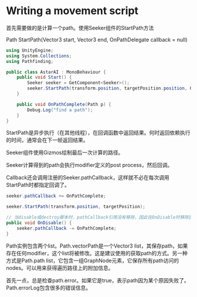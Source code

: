 # Writing a movement script

首先需要做的是计算一个path。使用Seeker组件的StartPath方法

Path StartPath(Vector3 start, Vector3 end, OnPathDelegate callback = null)

```C#
using UnityEngine;
using System.Collections;
using Pathfinding;

public class AstarAI : MonoBehaviour {
    public void Start() {
        Seeker seeker = GetComponent<Seeker>();
        seeker.StartPath(transform.position, targetPosition.position, OnPathComplete);
    }

    public void OnPathComplete(Path p) {
        Debug.Log("find a path");
    }
}
```

StartPath是异步执行（在其他线程），在回调函数中返回结果。何时返回依赖执行的时间，通常会在下一帧返回结果。

Seeker组件使用Gizmos绘制最后一次计算的路径。

Seeker计算得到的path会执行modifier定义的post process，然后回调。

Callback还会调用注册的Seeker.pathCallback，这样就不必在每次调用StartPath时都指定回调了。

```C#
seeker.pathCallback += OnPathComplete;

seeker.StartPath(transform.position, targetPosition);

// 当disable或destroy脚本时，pathCallback引用没有移除，因此在OnDisable时移除回调函数
public void OnDisable() {
    seeker.pathCallback -= OnPathComplete;
}
```

Path实例包含两个list。Path.vectorPath是一个Vector3 list，其保存path，如果存在任何modifier，这个list将被修改。这是建议使用的获取path的方式。另一种方式是Path.path list，它包含一组GraphNode元素，它保存所有path访问的nodes。可以用来获得遍历路径上的附加信息。

首先一点，总是检查path.error。如果它是true，表示path因为某个原因失败了。Path.errorLog包含很多的错误信息。

